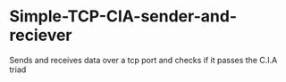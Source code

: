 # Simple-TCP-CIA-sender-and-reciever
Sends and receives data over a tcp port and checks if it passes the C.I.A triad
